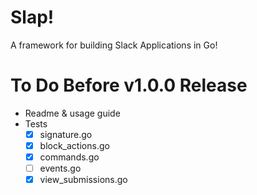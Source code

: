 # Slap!

A framework for building Slack Applications in Go!

# To Do Before v1.0.0 Release

- Readme & usage guide
- Tests
  - [x] signature.go
  - [x] block_actions.go
  - [x] commands.go
  - [ ] events.go
  - [x] view_submissions.go
